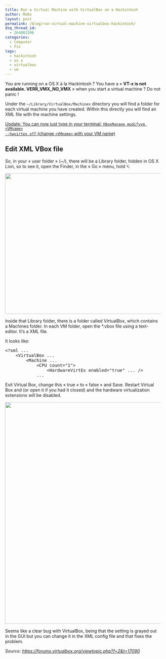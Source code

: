 ```yaml
---
title: Run a Virtual Machine with VirtualBox on a Hackintosh
author: MoOx
layout: post
permalink: /blog/run-virtual-machine-virtualbox-hackintosh/
dsq_thread_id:
  - 264802206
categories:
  - Computer
  - Fix
tags:
  - hackintosh
  - os x
  - virtualbox
  - vm
---
```

You are running on a OS X à la Hackintosh ? You have a « **VT-x is not available. VERR\_VMX\_NO_VMX** » when you start a virtual machine ? Do not panic !

Under the `~/Library/VirtualBox/Machines` directory you will find a folder for each virtual machine you have created. Within this directly you will find an XML file with the machine settings.  
<!--more-->

<ins datetime="2012-02-22T16:58:23+00:00">Update: You can now just type in your terminal: <code>VBoxManage modifyvm &lt;VMname> --hwvirtex off</code> (change <code>&lt;VMname></code> with your VM name)</ins>

## Edit XML VBox file

So, in your « user folder » (~/), there will be a Library folder, hidden in OS X Lion, so to see it, open the Finder, in the « Go » menu, hold <kbd>⌥</kbd>.

<p style="text-align: center;">
  <a href="http://moox.fr/wp-content/uploads/2011/10/Open-Library-folder-wtih-Finder.png"><img class="size-full wp-image-99 aligncenter" title="Open Library folder with Finder" src="http://moox.fr/wp-content/uploads/2011/10/Open-Library-folder-wtih-Finder.png" alt="" width="693" height="454" /></a>
</p>

Inside that Library folder, there is a folder called VirtualBox, which contains a Machines folder. In each VM folder, open the *.vbox file using a text-editor. It’s a XML file.

It looks like:

<pre class="code blocks">&lt;?xml ...
    &lt;VirtualBox ...
        &lt;Machine ...
            &lt;CPU count="1"&gt;
                &lt;HardwareVirtEx enabled="true" ... /&gt;
            ...</pre>

Exit Virtual Box, change this « true » to « false » and Save. Restart Virtual Box and (or open it if you had it closed) and the hardware virtualization extensions will be disabled.

<p style="text-align: center;">
  <a href="http://moox.fr/wp-content/uploads/2011/10/Edit-Virtualbox-xml-file.png"><img class="size-full wp-image-100 aligncenter" title="Edit Virtualbox xml file" src="http://moox.fr/wp-content/uploads/2011/10/Edit-Virtualbox-xml-file.png" alt="" width="770" height="716" /></a>
</p>

Seems like a clear bug with VirtualBox, being that the setting is grayed out in the GUI but you can change it in the XML config file and that fixes the problem.

*Source: <https://forums.virtualbox.org/viewtopic.php?f=2&t=17090>*